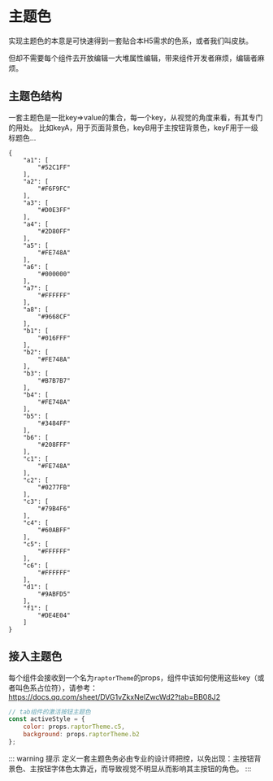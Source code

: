 # 主题色
实现主题色的本意是可快速得到一套贴合本H5需求的色系，或者我们叫皮肤。

但却不需要每个组件去开放编辑一大堆属性编辑，带来组件开发者麻烦，编辑者麻烦。

## 主题色结构
一套主题色是一批key=>value的集合，每一个key，从视觉的角度来看，有其专门的用处。
比如keyA，用于页面背景色，keyB用于主按钮背景色，keyF用于一级标题色...

```json5
{
    "a1": [
        "#52C1FF"
    ],
    "a2": [
        "#F6F9FC"
    ],
    "a3": [
        "#D0E3FF"
    ],
    "a4": [
        "#2D80FF"
    ],
    "a5": [
        "#FE748A"
    ],
    "a6": [
        "#000000"
    ],
    "a7": [
        "#FFFFFF"
    ],
    "a8": [
        "#9668CF"
    ],
    "b1": [
        "#016FFF"
    ],
    "b2": [
        "#FE748A"
    ],
    "b3": [
        "#B7B7B7"
    ],
    "b4": [
        "#FE748A"
    ],
    "b5": [
        "#3484FF"
    ],
    "b6": [
        "#208FFF"
    ],
    "c1": [
        "#FE748A"
    ],
    "c2": [
        "#0277FB"
    ],
    "c3": [
        "#79B4F6"
    ],
    "c4": [
        "#60ABFF"
    ],
    "c5": [
        "#FFFFFF"
    ],
    "c6": [
        "#FFFFFF"
    ],
    "d1": [
        "#9ABFD5"
    ],
    "f1": [
        "#DE4E04"
    ]
}
```
## 接入主题色
每个组件会接收到一个名为`raptorTheme`的props，组件中该如何使用这些key（或者叫色系占位符），请参考：
https://docs.qq.com/sheet/DVG1vZkxNelZwcWd2?tab=BB08J2
```js
// tab组件的激活按钮主题色
const activeStyle = {
    color: props.raptorTheme.c5,
    background: props.raptorTheme.b2
};
```

::: warning 提示
定义一套主题色务必由专业的设计师把控，以免出现：主按钮背景色、主按钮字体色太靠近，而导致视觉不明显从而影响其主按钮的角色。
:::